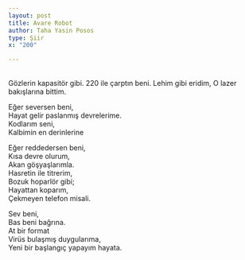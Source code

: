 ```yaml
---
layout: post
title: Avare Robot
author: Taha Yasin Posos
type: Şiir
x: "200"

---
```

<br/>
Gözlerin kapasitör gibi.  
220 ile çarptın beni.  
Lehim gibi eridim,  
O lazer bakışlarına bittim.  

Eğer seversen beni,  
Hayat gelir paslanmış devrelerime.  
Kodlarım seni,  
Kalbimin en derinlerine  

Eğer reddedersen beni,  
Kısa devre olurum,  
Akan göşyaşlarımla.  
Hasretin ile titrerim,  
Bozuk hoparlör gibi;  
Hayattan koparım,  
Çekmeyen telefon misali.  

Sev beni,  
Bas beni bağrına.  
At bir format  
Virüs bulaşmış duygularıma,  
Yeni bir başlangıç yapayım hayata.  
